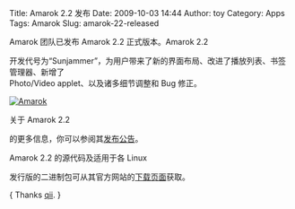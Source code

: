 Title: Amarok 2.2 发布 
Date: 2009-10-03 14:44
Author: toy
Category: Apps
Tags: Amarok
Slug: amarok-22-released

Amarok 团队已发布 Amarok 2.2 正式版本。Amarok 2.2  

开发代号为“Sunjammer”，为用户带来了新的界面布局、改进了播放列表、书签管理器、新增了  
Photo/Video applet、以及诸多细节调整和 Bug 修正。

[![Amarok](http://i.linuxtoy.org/images/2009/10/amarok2.2-thumb.png)](http://i.linuxtoy.org/images/2009/10/amarok2.2.png)

关于 Amarok 2.2  

的更多信息，你可以参阅其[发布公告](http://amarok.kde.org/en/releases/2.2)。

Amarok 2.2 的源代码及适用于各 Linux  

发行版的二进制包可从其官方网站的[下载页面](http://amarok.kde.org/wiki/Download)获取。

{ Thanks [qii](http://www.twitter.com/qiheizhiya). }
